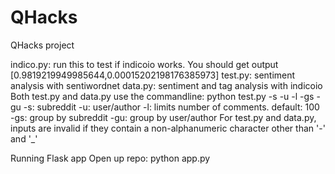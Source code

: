 # QHacks
QHacks project

indico.py: run this to test if indicoio works. You should get output [0.9819219949985644,0.00015202198176385973]
test.py: sentiment analysis with sentiwordnet
data.py: sentiment and tag analysis with indicoio
Both test.py and data.py use the commandline: python test.py -s <subreddit> -u <author> -l <limit> -gs -gu
-s: subreddit
-u: user/author
-l: limits number of comments. default: 100
-gs: group by subreddit
-gu: group by user/author
For test.py and data.py, inputs are invalid if they contain a non-alphanumeric character other than '-' and '_'

Running Flask app
Open up repo:
python app.py 
